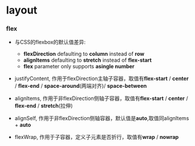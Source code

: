 # layout
### flex

- 与CSS的flexbox的默认值差异:
  - **flexDirection** defaulting to **column** instead of **row**
  - **alignItems** defaulting to **stretch** instead of **flex-start**
  - **flex** parameter only supports **asingle number**

- justifyContent, 作用于flexDirection主轴子容器，取值有**flex-start** / **center** / **flex-end** / **space-around**(两端对齐)/ **space-between**
- alignItems, 作用于非flexDirection侧轴子容器，取值有**flex-start** / **center** / **flex-end** / **stretch**(拉伸)
- alignSelf, 作用于非flexDirection侧轴容器，默认值是**auto**,取值同alignItems + **auto**
- flexWrap, 作用于子容器，定义子元素是否折行，取值有**wrap** / **nowrap**
